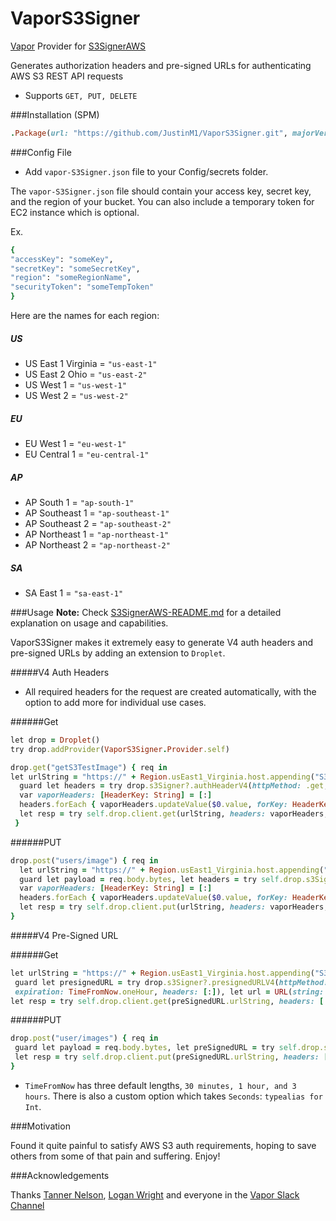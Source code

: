 # VaporS3Signer

[Vapor](https://vapor.codes/) Provider for [S3SignerAWS](https://github.com/JustinM1/S3SignerAWS)

Generates authorization headers and pre-signed URLs for authenticating AWS S3 REST API requests
* Supports `GET, PUT, DELETE`

 ###Installation (SPM)

```ruby
.Package(url: "https://github.com/JustinM1/VaporS3Signer.git", majorVersion: 1)
 ```

###Config File

- Add `vapor-S3Signer.json` file to your Config/secrets folder.

The `vapor-S3Signer.json` file should contain your access key, secret key, and the region of your bucket. You can also include a temporary token for EC2 instance which is optional.

Ex.
```ruby
{
"accessKey": "someKey",
"secretKey": "someSecretKey",
"region": "someRegionName",
"securityToken": "someTempToken"
}
```
Here are the names for each region:
##### US
* US East 1 Virginia = `"us-east-1"`
* US East 2 Ohio = `"us-east-2"`
* US West 1 = `"us-west-1"`
* US West 2 = `"us-west-2"`

##### EU

* EU West 1 = `"eu-west-1"`
* EU Central 1 = `"eu-central-1"`

##### AP

* AP South 1 = `"ap-south-1"`
* AP Southeast 1 = `"ap-southeast-1"`
* AP Southeast 2 = `"ap-southeast-2"`
* AP Northeast 1 = `"ap-northeast-1"`
* AP Northeast 2 = `"ap-northeast-2"`

##### SA

* SA East 1 = `"sa-east-1"`

###Usage
**Note:** Check [S3SignerAWS-README.md](https://github.com/JustinM1/S3SignerAWS/blob/master/README.md) for a detailed explanation on usage and capabilities.

VaporS3Signer makes it extremely easy to generate V4 auth headers and pre-signed URLs by adding an extension to `Droplet`.

#####V4 Auth Headers
- All required headers for the request are created automatically, with the option to add more for individual use cases. 

######Get
```ruby
let drop = Droplet()
try drop.addProvider(VaporS3Signer.Provider.self)

drop.get("getS3TestImage") { req in
let urlString = "https://" + Region.usEast1_Virginia.host.appending("S3bucketname/users/\(someUserId)")
  guard let headers = try drop.s3Signer?.authHeaderV4(httpMethod: .get, urlString: urlString, headers: [:], payload: .none) else { throw Abort.serverError }
  var vaporHeaders: [HeaderKey: String] = [:]
  headers.forEach { vaporHeaders.updateValue($0.value, forKey: HeaderKey($0.key)) }
  let resp = try self.drop.client.get(urlString, headers: vaporHeaders, query: [:]) 
 }
```

######PUT
```ruby
drop.post("users/image") { req in
  let urlString = "https://" + Region.usEast1_Virginia.host.appending("S3bucketname/users/\(someUserId)")
  guard let payload = req.body.bytes, let headers = try self.drop.s3Signer?.authHeaderV4(httpMethod: .put, urlString: urlString, headers: [:], payload: Payload.bytes(payload)) else { throw Abort.serverError }
  var vaporHeaders: [HeaderKey: String] = [:]
  headers.forEach { vaporHeaders.updateValue($0.value, forKey: HeaderKey($0.key)) }
  let resp = try self.drop.client.put(urlString, headers: vaporHeaders, query: [:], body: Body(payload))
}
```

#####V4 Pre-Signed URL

######Get
```ruby
let urlString = "https://" + Region.usEast1_Virginia.host.appending("S3bucketname/users/\(someUserId)")
 guard let presignedURL = try drop.s3Signer?.presignedURLV4(httpMethod: .get, urlString: urlString,
 expiration: TimeFromNow.oneHour, headers: [:]), let url = URL(string: presignedURL.urlString) else { throw Abort.serverError }
let resp = try self.drop.client.get(preSignedURL.urlString, headers: [:], query: [:])
```
######PUT
```ruby
drop.post("user/images") { req in
 guard let payload = req.body.bytes, let preSignedURL = try self.drop.s3Signer?.presignedURLV4(httpMethod: .put, urlString: urlString, expiration: .thirtyMinutes, headers: [:]) else { throw Abort.badReqest }
 let resp = try self.drop.client.put(preSignedURL.urlString, headers: [:], query: [:], body: Body(payload))
}
```
* `TimeFromNow` has three default lengths, `30 minutes, 1 hour, and 3 hours`. There is also a custom option which takes `Seconds`: `typealias for Int`.

###Motivation

Found it quite painful to satisfy AWS S3 auth requirements, hoping to save others from some of that pain and suffering. Enjoy!

###Acknowledgements

Thanks [Tanner Nelson](https://github.com/tannernelson), [Logan Wright](https://github.com/LoganWright) and everyone in the [Vapor Slack Channel](http://vapor.team/)
